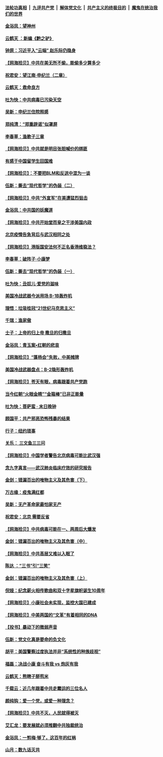 ####  [法轮功真相](../../../../basic/blob/master/README.md?t=06291031) &nbsp;|&nbsp; [九评共产党](../../../../9ping.md/blob/master/README.md?t=06291031) &nbsp;|&nbsp; [解体党文化](../../../../jtdwh.md/blob/master/README.md?t=06291031)  &nbsp;|&nbsp; [共产主义的终极目的](../../../../gczydzjmd.md/blob/master/README.md?t=06291031) &nbsp;|&nbsp; [魔鬼在统治我们的世界](../../../../mgztzwmdsj.md/blob/master/README.md?t=06291031) 

#### [金浴凤：望神州](../pages/nsc993/n12218049.md?t=06291031) 

#### [云鹤天 ：新编《黔之驴》](../pages/nsc993/n12218038.md?t=06291031) 

#### [钟原：习近平入“云端” 赵乐际仍隐身](../pages/nsc993/n12217720.md?t=06291031) 

#### [【网海拾贝】中共在美无所不偷，能偷多少算多少](../pages/nsc993/n12216875.md?t=06291031) 

#### [祝君安：望江南·申纪兰（二章）](../pages/nsc993/n12216556.md?t=06291031) 

#### [云鹤天：救命良方](../pages/nsc993/n12216543.md?t=06291031) 

#### [吐为快：中共病毒已污染天空](../pages/nsc993/n12215786.md?t=06291031) 

#### [吴新：申纪兰住院照感](../pages/nsc993/n12215730.md?t=06291031) 

#### [郑纯清：“郑重辟谣”似罩屏](../pages/nsc993/n12215700.md?t=06291031) 

#### [李春草：渔歌子三章](../pages/nsc993/n12215653.md?t=06291031) 

#### [【网海拾贝】中共就是明目张胆喊价的绑匪](../pages/nsc993/n12215381.md?t=06291031) 

#### [有感于中国留学生回国难](../pages/nsc993/n12212960.md?t=06291031) 

#### [【网海拾贝】：不要把BLM和反送中混为一谈](../pages/nsc993/n12213076.md?t=06291031) 

#### [伍新：撕去“现代哲学”的伪装（二）](../pages/nsc993/n12211310.md?t=06291031) 

#### [【网海拾贝】中共“外宣军”在美遭猛烈狙击](../pages/nsc993/n12211190.md?t=06291031) 

#### [金浴凤：中共国的妖魔道](../pages/nsc993/n12208163.md?t=06291031) 

#### [【网海拾贝】中共开始堂而皇之干涉美国内政](../pages/nsc993/n12205646.md?t=06291031) 

#### [北京疫情告急背后与武汉相同之处](../pages/nsc993/n12201610.md?t=06291031) 

#### [【网海拾贝】港版国安法何不正名香港维稳法？](../pages/nsc993/n12203675.md?t=06291031) 

#### [李春草：破阵子·小康梦](../pages/nsc993/n12202996.md?t=06291031) 

#### [伍新：撕去“现代哲学”的伪装（一）](../pages/nsc993/n12202666.md?t=06291031) 

#### [吐为快：丑奴儿·爱党的滋味](../pages/nsc993/n12202630.md?t=06291031) 

#### [美国冷战武器今派用场 B-1B轰炸机](../pages/nsc993/n12202368.md?t=06291031) 

#### [理悟：垃圾桂冠“21世纪马克思主义”](../pages/nsc993/n12201220.md?t=06291031) 

#### [千瑞：渔家傲](../pages/nsc993/n12201174.md?t=06291031) 

#### [士子：上帝的归上帝 撒旦的归撒旦](../pages/nsc993/n12199902.md?t=06291031) 

#### [金浴凤：青玉案•红朝的悲哀](../pages/nsc993/n12199650.md?t=06291031) 

#### [【网海拾贝】“蓬杨会”失败，中美摊牌](../pages/nsc993/n12199598.md?t=06291031) 

#### [美国冷战武器盘点：B-2隐形轰炸机](../pages/nsc993/n12199226.md?t=06291031) 

#### [【网海拾贝】苍天有眼，病毒跟着共产党跑](../pages/nsc993/n12197648.md?t=06291031) 

#### [当今红朝“火眼金睛”“金箍棒”已非正能量](../pages/nsc993/n12196834.md?t=06291031) 

#### [吐为快：菩萨蛮 · 末日晚钟](../pages/nsc993/n12196689.md?t=06291031) 

#### [顾国平：共产邪恶恐怖残暴的结果](../pages/nsc993/n12195238.md?t=06291031) 

#### [行子：纽约琐事](../pages/nsc993/n12194752.md?t=06291031) 

#### [关乐： 三文鱼三三问](../pages/nsc993/n12194626.md?t=06291031) 

#### [【网海拾贝】中国学者警告北京病毒可能比武汉强](../pages/nsc993/n12193964.md?t=06291031) 

#### [念九字真言——武汉肺炎临床疗效的研究报告](../pages/nsc993/n12190804.md?t=06291031) 

#### [金剑：错漏百出的唯物主义及其危害（下）](../pages/nsc993/n12191909.md?t=06291031) 

#### [万古缘：疫鬼满红都](../pages/nsc993/n12191847.md?t=06291031) 

#### [吴新：无产革命家最怕家无产](../pages/nsc993/n12191806.md?t=06291031) 

#### [祝君安：北京 需要反省](../pages/nsc993/n12191766.md?t=06291031) 

#### [【网海拾贝】中共病毒可能在一、两周后大爆发](../pages/nsc993/n12190517.md?t=06291031) 

#### [金剑：错漏百出的唯物主义及其危害（中）](../pages/nsc993/n12188778.md?t=06291031) 

#### [【网海拾贝】中共高层又难以入眠了](../pages/nsc993/n12188425.md?t=06291031) 

#### [陈达 ：“三书”引“三笑”](../pages/nsc993/n12187929.md?t=06291031) 

#### [金剑：错漏百出的唯物主义及其危害（上）](../pages/nsc993/n12186502.md?t=06291031) 

#### [倪娅：纪念薪火相传歌曲和双十字星旗帜诞生10周年](../pages/nsc993/n12186439.md?t=06291031) 

#### [【网海拾贝】小康社会未实现，监控大国已建成](../pages/nsc993/n12185468.md?t=06291031) 

#### [【网海拾贝】中美两国的“文革”有着相同的DNA](../pages/nsc993/n12184487.md?t=06291031) 

#### [【投书】暴动下的微弱声音](../pages/nsc993/n12183493.md?t=06291031) 

#### [伍新：党文化真是要命的负文化](../pages/nsc993/n12182742.md?t=06291031) 

#### [胡平：美国警察过度执法并非“系统性的种族歧视”](../pages/nsc993/n12182713.md?t=06291031) 

#### [福磊：决战小康 奋斗有我 vs 炮灰有我](../pages/nsc993/n12182693.md?t=06291031) 

#### [云鹤天：熊瞎子掰苞米](../pages/nsc993/n12182680.md?t=06291031) 

#### [千载云：近几年跟着中共走霉运的三位名人](../pages/nsc993/n12182649.md?t=06291031) 

#### [颜纯钩：爱一个党，或爱一种理念？](../pages/nsc993/n12182640.md?t=06291031) 

#### [【网海拾贝】中共不灭，人民就得被灭](../pages/nsc993/n12180698.md?t=06291031) 

#### [艾汇龙：要发展就必须推翻中共独裁统治](../pages/nsc993/n12180647.md?t=06291031) 

#### [金浴凤：一剪梅·够了，这百年的红祸](../pages/nsc993/n12180002.md?t=06291031) 

#### [山月：数九话灭共](../pages/nsc993/n12179940.md?t=06291031) 

